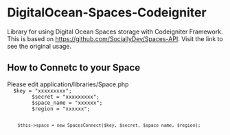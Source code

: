 # DigitalOcean-Spaces-Codeigniter
Library for using Digital Ocean Spaces  storage with Codeigniter Framework.
This is based on https://github.com/SociallyDev/Spaces-API.
Visit the link to see the original usage.

<h2>How to Connetc to your Space</h2>
Please edit application/libraries/Space.php 
<code>
  $key = "xxxxxxxxx";
        $secret = "xxxxxxxxx";
        $space_name = "xxxxxx";
        $region = "xxxxxx";
        
        $this->space = new SpacesConnect($key, $secret, $space_name, $region); 
  </code>
